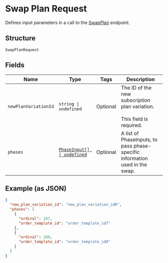 
# Swap Plan Request

Defines input parameters in a call to the
[SwapPlan](../../doc/api/subscriptions.md#swap-plan) endpoint.

## Structure

`SwapPlanRequest`

## Fields

| Name | Type | Tags | Description |
|  --- | --- | --- | --- |
| `newPlanVariationId` | `string \| undefined` | Optional | The ID of the new subscription plan variation.<br><br>This field is required. |
| `phases` | [`PhaseInput[] \| undefined`](../../doc/models/phase-input.md) | Optional | A list of PhaseInputs, to pass phase-specific information used in the swap. |

## Example (as JSON)

```json
{
  "new_plan_variation_id": "new_plan_variation_id0",
  "phases": [
    {
      "ordinal": 207,
      "order_template_id": "order_template_id7"
    },
    {
      "ordinal": 208,
      "order_template_id": "order_template_id8"
    }
  ]
}
```

